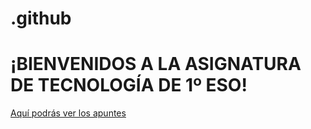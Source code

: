 # .github

<!--
ESTO ES UN COMENTARIO, NO SE VE EN EL PREVIEW

-->

# ¡BIENVENIDOS A LA ASIGNATURA DE TECNOLOGÍA DE 1º ESO!
[Aquí podrás ver los apuntes](https://ull-mfp-aet.github.io/practicas/creando-un-perfil)
